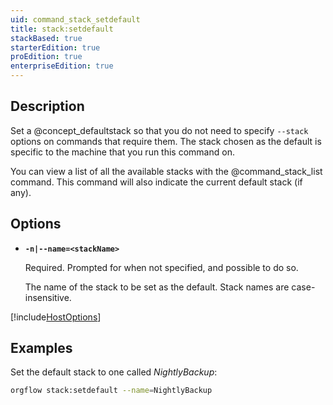```yaml
---
uid: command_stack_setdefault
title: stack:setdefault
stackBased: true
starterEdition: true
proEdition: true
enterpriseEdition: true
---
```


## Description

Set a @concept_defaultstack so that you do not need to specify `--stack` options on commands that require them. The stack chosen as the default is specific to the machine that you run this command on.

You can view a list of all the available stacks with the @command_stack_list command. This command will also indicate the current default stack (if any).

## Options

- **`-n|--name=<stackName>`**
  
  Required. Prompted for when not specified, and possible to do so.

  The name of the stack to be set as the default. Stack names are case-insensitive.

[!include[HostOptions](partials/host-options.md)]

## Examples

Set the default stack to one called *NightlyBackup*:

```bash
orgflow stack:setdefault --name=NightlyBackup
```

